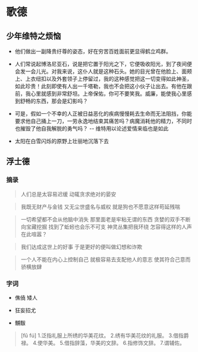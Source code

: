 # 歌德

## 少年维特之烦恼

* 他们做出一副降贵纡尊的姿态，好在穷苦百姓面前更显得鹤立鸡群。

* 人们常说起博洛尼亚石，说是把它置于阳光之下，它便吸收阳光，到了夜间便会发一会儿光。对我来说，这仆人就是这种石头。她的目光曾在他脸上、面颊上、上衣纽扣以及外套领子上停留过，我的这种感觉把这一切变得如此神圣，如此珍贵！此刻即使有人出一千塔勒，我也不会把这小伙子让出去。有他在跟前，我心里就感到非常舒坦。上帝保佑，你可不要笑我。威廉，能使我心里感到舒畅的东西，那会是幻影吗？

* 可是，假如一个不幸的人正被日益恶化的疾病慢慢耗去生命而无法阻挡，你能要求他自己捅上一刀，一劳永逸地结束其痛苦吗？病魔消耗他的精力，不同时也摧毁了他自我解脱的勇气吗？ -- 维特用以论述爱情来临也是如此

* 太阳在白雪闪烁的原野上壮丽地沉落下去

## 浮士德

### 摘录

> 人们总是太容易迟缓
> 动辄贪求绝对的晏安

> 我既无财产与金钱
> 又无尘世盛名与威权
> 就是狗也不愿意这样苟延残喘

> 一切希望都不会从他脑中消失
> 那里面老是牢粘无谓的东西
> 贪婪的双手不断向宝藏挖掘
> 找到了蚯蚓也会乐不可支
> 神灵丛集把我环绕
> 怎容得这样的人声在此喧嚣？

> 我们达成这世上的好事
> 于是更好的便叫做幻想和诈欺

> 一个人不能在内心上控制自己
> 就极容易去支配他人的意志
> 使其符合己意而骄横放肆

### 字词

* 僬僥 矮人

* 狂妄招尤

* 黼黻

> [fǔ fú]
> 1.泛指礼服上所绣的华美花纹。
> 2.绣有华美花纹的礼服。
> 3.借指爵禄。 
> 4.使华美。 
> 5.借指辞藻，华美的文辞。 
> 6.指修饰文辞。 
> 7.谓辅佐。

